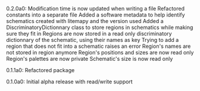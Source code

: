 0.2.0a0:
	Modification time is now updated when writing a file
	Refactored constants into a separate file
	Added a software metadata to help identify schematics created with litemapy and the version used
	Added a DiscriminatoryDictionnary class to store regions in schematics while making sure they fit in
	Regions are now stored in a read only discriminatory dictionnary of the schematic, using their names as key
	Trying to add a region that does not fit into a schematic raises an error
	Region's names are not stored in region anymore
	Region's positions and sizes are now read only
	Region's palettes are now private
	Schematic's size is now read only

0.1.1a0:
	Refactored package

0.1.0a0:
	Initial alpha release with read/write support
	

